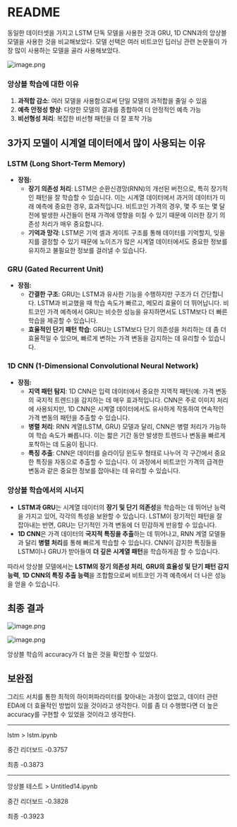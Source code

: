 # README

동일한 데이터셋을 가지고 LSTM 단독 모델을 사용한 것과 GRU, 1D CNN과의 앙상블 모델을 사용한 것을 비교해보았다. 모델 선택은 여러 비트코인 딥러닝 관련 논문들이 가장 많이 사용하는 모델을 골라 사용해보았다.

![image.png](https://prod-files-secure.s3.us-west-2.amazonaws.com/14688a25-5901-4398-a3cf-a035597c02fb/dffa1111-ba59-4912-97f7-0394c088a9b3/image.png)

### **앙상블 학습에 대한 이유**

1. **과적합 감소**: 여러 모델을 사용함으로써 단일 모델의 과적합을 줄일 수 있음
2. **예측 안정성 향상**: 다양한 모델의 결과를 종합하여 더 안정적인 예측 가능
3. **비선형성 처리**: 복잡한 비선형 패턴을 더 잘 포착 가능

## 3가지 모델이 시계열 데이터에서 많이 사용되는 이유

### **LSTM (Long Short-Term Memory)**

- **장점:**
    - **장기 의존성 처리**: LSTM은 순환신경망(RNN)의 개선된 버전으로, 특히 장기적인 패턴을 잘 학습할 수 있습니다. 이는 시계열 데이터에서 과거의 데이터가 미래 예측에 중요한 경우, 효과적입니다. 비트코인 가격의 경우, 몇 주 또는 몇 달 전에 발생한 사건들이 현재 가격에 영향을 미칠 수 있기 때문에 이러한 장기 의존성 처리가 매우 중요합니다.
    - **기억과 망각**: LSTM은 기억 셀과 게이트 구조를 통해 데이터를 기억할지, 잊을지를 결정할 수 있기 때문에 노이즈가 많은 시계열 데이터에서도 중요한 정보를 유지하고 불필요한 정보를 걸러낼 수 있습니다.

### **GRU (Gated Recurrent Unit)**

- **장점:**
    - **간결한 구조**: GRU는 LSTM과 유사한 기능을 수행하지만 구조가 더 간단합니다. LSTM과 비교했을 때 학습 속도가 빠르고, 메모리 효율이 더 뛰어납니다. 비트코인 가격 예측에서 GRU는 비슷한 성능을 유지하면서도 LSTM보다 더 빠른 학습을 제공할 수 있습니다.
    - **효율적인 단기 패턴 학습**: GRU는 LSTM보다 단기 의존성을 처리하는 데 좀 더 효율적일 수 있으며, 빠르게 변하는 가격 변동을 감지하는 데 유리할 수 있습니다.

### **1D CNN (1-Dimensional Convolutional Neural Network)**

- **장점:**
    - **지역 패턴 탐지**: 1D CNN은 입력 데이터에서 중요한 지역적 패턴(예: 가격 변동의 국지적 트렌드)을 감지하는 데 매우 효과적입니다. CNN은 주로 이미지 처리에 사용되지만, 1D CNN은 시계열 데이터에서도 유사하게 작동하여 연속적인 가격 변동의 패턴을 추출할 수 있습니다.
    - **병렬 처리**: RNN 계열(LSTM, GRU) 모델과 달리, CNN은 병렬 처리가 가능하여 학습 속도가 빠릅니다. 이는 짧은 기간 동안 발생한 트렌드나 변동을 빠르게 포착하는 데 도움이 됩니다.
    - **특징 추출**: CNN은 데이터를 슬라이딩 윈도우 형태로 나누어 각 구간에서 중요한 특징을 자동으로 추출할 수 있습니다. 이 과정에서 비트코인 가격의 급격한 변동과 같은 중요한 정보를 잡아내는 데 유리할 수 있습니다.

### 앙상블 학습에서의 시너지

- **LSTM과 GRU**는 시계열 데이터의 **장기 및 단기 의존성**을 학습하는 데 뛰어난 능력을 가지고 있어, 각각의 특성을 보완할 수 있습니다. LSTM이 장기적인 패턴을 잘 잡아내는 반면, GRU는 단기적인 가격 변동에 더 민감하게 반응할 수 있습니다.
- **1D CNN**은 가격 데이터의 **국지적 특징을 추출**하는 데 뛰어나고, RNN 계열 모델들과 달리 **병렬 처리**를 통해 빠르게 학습할 수 있습니다. CNN이 감지한 특징들을 LSTM이나 GRU가 받아들여 **더 깊은 시계열 패턴**을 학습하게끔 할 수 있습니다.

따라서 앙상블 모델에서는 **LSTM의 장기 의존성 처리**, **GRU의 효율성 및 단기 패턴 감지 능력**, **1D CNN의 특징 추출 능력**을 조합함으로써 비트코인 가격 예측에서 더 나은 성능을 얻을 수 있습니다.

## 최종 결과

![image.png](https://prod-files-secure.s3.us-west-2.amazonaws.com/14688a25-5901-4398-a3cf-a035597c02fb/0e537122-7c20-470e-ad93-e6e81830ef2a/image.png)

![image.png](https://prod-files-secure.s3.us-west-2.amazonaws.com/14688a25-5901-4398-a3cf-a035597c02fb/82b4a363-575b-4492-824b-8ba68346da63/image.png)

앙상블 학습의 accuracy가 더 높은 것을 확인할 수 있었다.

## 보완점

그리드 서치를 통한 최적의 하이퍼파라미터를 찾아내는 과정이 없었고, 데이터 관련 EDA에 더 효율적인 방법이 있을 것이라고 생각한다. 이를 좀 더 수행했다면 더 높은 accuracy를 구현할 수 있었을 것이라고 생각한다.

***
lstm > lstm.ipynb

중간 리더보드
-0.3757

최종
-0.3873

---
앙상블 테스트 > Untitled14.ipynb

중간 리더보드
-0.3828

최종
-0.3923






